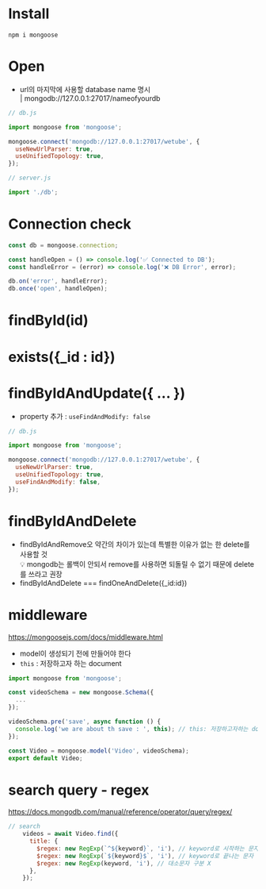 
# Install
```
npm i mongoose
```

# Open
- url의 마지막에 사용할 database name 명시  
  | mongodb://127.0.0.1:27017/nameofyourdb

``` javascript
// db.js

import mongoose from 'mongoose';

mongoose.connect('mongodb://127.0.0.1:27017/wetube', {
  useNewUrlParser: true,
  useUnifiedTopology: true,
});
```
``` javascript
// server.js

import './db';
```

# Connection check
``` javascript
const db = mongoose.connection;

const handleOpen = () => console.log('✅ Connected to DB');
const handleError = (error) => console.log('❌ DB Error', error);

db.on('error', handleError);
db.once('open', handleOpen);
```
# findById(id)
# exists({_id : id})
# findByIdAndUpdate({ ... })
- property 추가 : `useFindAndModify: false`
``` javascript
// db.js

import mongoose from 'mongoose';

mongoose.connect('mongodb://127.0.0.1:27017/wetube', {
  useNewUrlParser: true,
  useUnifiedTopology: true,
  useFindAndModify: false,
});
```
# findByIdAndDelete
- findByIdAndRemove오 약간의 차이가 있는데 특별한 이유가 없는 한 delete를 사용할 것  
  💡 mongodb는 롤백이 안되서 remove를 사용하면 되돌릴 수 없기 때문에 delete를 쓰라고 권장 
- findByIdAndDelete === findOneAndDelete({_id:id})

# middleware
https://mongoosejs.com/docs/middleware.html
- model이 생성되기 전에 만들어야 한다
- `this` : 저장하고자 하는 document
```javascript
import mongoose from 'mongoose';

const videoSchema = new mongoose.Schema({
  ...
});

videoSchema.pre('save', async function () {
  console.log('we are about th save : ', this); // this: 저장하고자하는 document
});

const Video = mongoose.model('Video', videoSchema);
export default Video;
```

# search query - regex
https://docs.mongodb.com/manual/reference/operator/query/regex/
```javascript
// search
    videos = await Video.find({
      title: {
        $regex: new RegExp(`^${keyword}`, 'i'), // keyword로 시작하는 문자 검색
        $regex: new RegExp(`${keyword}$`, 'i'), // keyword로 끝나는 문자 검색
        $regex: new RegExp(keyword, 'i'), // 대소문자 구분 X
      },
    });
```

